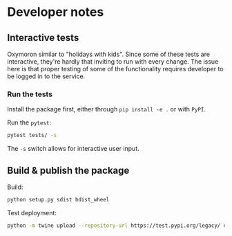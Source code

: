 # Developer notes

## Interactive tests

Oxymoron similar to "holidays with kids". Since some of these tests are interactive, they're hardly that inviting to run with every change. The issue here is that proper testing of some of the functionality requires developer to be logged in to the service.

### Run the tests

Install the package first, either through `pip install -e .` or with `PyPI`.

Run the `pytest`:

```bash
pytest tests/ -s
```  
The `-s` switch allows for interactive user input.

## Build & publish the package

Build:
```bash
python setup.py sdist bdist_wheel
```

Test deployment:

```bash
python -m twine upload --repository-url https://test.pypi.org/legacy/ dist/*
```

